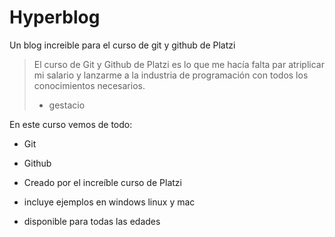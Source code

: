 # Hyperblog
Un blog increible para el curso de git y github de Platzi
> El curso de Git y Github de Platzi es lo que me hacía falta par atriplicar mi salario y lanzarme a la industria de programación con todos los conocimientos necesarios.
> - gestacio

En este curso vemos de todo:
* Git
* Github

* Creado por el increíble curso de Platzi
* incluye ejemplos en windows linux y mac
* disponible para todas las edades